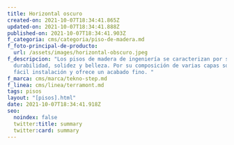 ```yaml
---
title: Horizontal oscuro
created-on: 2021-10-07T18:34:41.865Z
updated-on: 2021-10-07T18:34:41.888Z
published-on: 2021-10-07T18:34:41.903Z
f_categoria: cms/categoria/piso-de-madera.md
f_foto-principal-de-producto:
  url: /assets/images/horizontal-obscuro.jpeg
f_descripcion: "Los pisos de madera de ingeniería se caracterizan por su
  durabilidad, solidez y belleza. Por su composición de varias capas son de
  fácil instalación y ofrece un acabado fino. "
f_marca: cms/marca/tekno-step.md
f_linea: cms/linea/terramont.md
tags: pisos
layout: "[pisos].html"
date: 2021-10-07T18:34:41.918Z
seo:
  noindex: false
  twitter:title: summary
  twitter:card: summary
---
```

